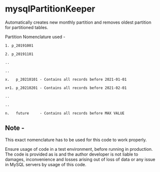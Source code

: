 # mysqlPartitionKeeper
Automatically creates new monthly partition and removes oldest partition for partitioned tables.

Partition Nomenclature used -
```
1. p_20191001

2. p_20191101

..

..

x.   p_20210101 - Contains all records before 2021-01-01

x+1. p_20210201 - Contains all records before 2021-02-01

..

..

n.   future     - Contains all records before MAX VALUE
```

## Note - 
This exact nomenclature has to be used for this code to work properly.

Ensure usage of code in a test environment, before running in production.
The code is provided as is and the author developer is not liable to damages, inconvenience and losses arising out of loss of data or any issue in MySQL servers by usage of this code.
